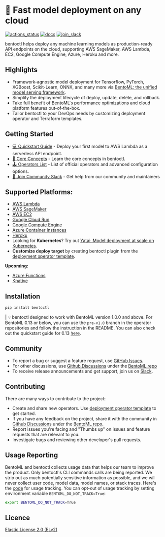 # 🚀 Fast model deployment on any cloud

[![actions_status](https://github.com/bentoml/bentoctl/workflows/Bentoctl-CI/badge.svg)](https://github.com/bentoml/yatai/actions)
[![docs](https://badgen.net/badge/%F0%9F%93%96/Documentation/blue)](https://github.com/bentoml/bentoctl/tree/main/docs)
[![join_slack](https://badgen.net/badge/Join/Community%20Slack/cyan?icon=slack&style=flat-square)](https://join.slack.bentoml.org)

bentoctl helps deploy any machine learning models as production-ready API endpoints on the cloud, supporting AWS SageMaker, AWS Lambda, EC2, Google Compute Engine, Azure, Heroku and more.

## Highlights

* Framework-agnostic model deployment for Tensorflow, PyTorch, XGBoost, Scikit-Learn, ONNX, and many more via
 [BentoML: the unified model serving framework](https://github.com/bentoml/bentoml).
* Simplify the deployment lifecycle of deploy, update, delete, and rollback.
* Take full benefit of BentoML's performance optimizations and cloud platform features out-of-the-box.
* Tailor bentoctl to your DevOps needs by customizing deployment operator and Terraform templates.


## Getting Started

- [💻 Quickstart Guide](./docs/quickstart.md) - Deploy your first model to AWS Lambda as a serverless API endpoint.
- [📖 Core Concepts](./docs/core-concepts.md) - Learn the core concepts in bentoctl.
- [🕹️ Operators List](./docs/operator-list.md) - List of official operators and advanced configuration options.
- [💬 Join Community Slack](https://l.linklyhq.com/l/ktPp) - Get help from our community and maintainers


## Supported Platforms:

* [AWS Lambda](https://github.com/bentoml/aws-lambda-deploy)
* [AWS SageMaker](https://github.com/bentoml/aws-sagemaker-deploy)
* [AWS EC2](https://github.com/bentoml/aws-ec2-deploy)
* [Google Cloud Run](https://github.com/bentoml/google-cloud-run-deploy)
* [Google Compute Engine](https://github.com/bentoml/google-compute-engine-deploy)
* [Azure Container Instances](https://github.com/bentoml/azure-container-instances-deploy)
* [Heroku](https://github.com/bentoml/heroku-deploy)
* Looking for **Kubernetes**? Try out [Yatai: Model deployment at scale on Kubernetes](https://github.com/bentoml/Yatai).
* **Customize deploy target** by creating bentoctl plugin from the [deployment operator template](https://github.com/bentoml/bentoctl-operator-template).

**Upcoming:**
* [Azure Functions](https://github.com/bentoml/azure-functions-deploy)
* [Knative](https://github.com/bentoml/bentoctl/issues/79)


## Installation

```bash
pip install bentoctl
```

| 💡 bentoctl designed to work with BentoML version 1.0.0 and above. For BentoML 0.13 or below, you can use the `pre-v1.0` branch in the operator repositories and follow the instruction in the README. You can also check out the quickstart guide for 0.13 [here](./docs/013-deployment.md).


## Community

- To report a bug or suggest a feature request, use [GitHub Issues](https://github.com/bentoml/bentoctl/issues/new/choose).
- For other discussions, use [Github Discussions](https://github.com/bentoml/BentoML/discussions) under the [BentoML repo](https://github.com/bentoml/BentoML/)
- To receive release announcements and get support, join us on [Slack](http://join.slack.bentoml.org).


## Contributing

There are many ways to contribute to the project:

- Create and share new operators. Use [deployment operator template](https://github.com/bentoml/bentoctl-operator-template) to get started.
- If you have any feedback on the project, share it with the community in [Github Discussions](https://github.com/bentoml/BentoML/discussions) under the [BentoML repo](https://github.com/bentoml/BentoML/).
- Report issues you're facing and "Thumbs up" on issues and feature requests that are relevant to you.
- Investigate bugs and reviewing other developer's pull requests.

## Usage Reporting

BentoML and bentoctl collects usage data that helps our team to
improve the product. Only bentoctl's CLI commands calls are being reported. We
strip out as much potentially sensitive information as possible, and we will
never collect user code, model data, model names, or stack traces. Here's the
[code](./bentoctl/utils/usage_stats.py) for usage tracking. You can opt-out of
usage tracking by setting environment variable `BENTOML_DO_NOT_TRACK=True`:

```bash
export BENTOML_DO_NOT_TRACK=True
```

## Licence

[Elastic License 2.0 (ELv2)](https://github.com/bentoml/bentoctl/blob/main/LICENSE.md)

